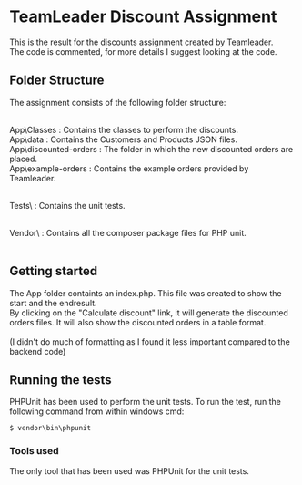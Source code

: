 # TeamLeader Discount Assignment
This is the result for the discounts assignment created by Teamleader. </br>
The code is commented, for more details I suggest looking at the code.

## Folder Structure
The assignment consists of the following folder structure: </br></br>

App\Classes 		: Contains the classes to perform the discounts. </br>
App\data		: Contains the Customers and Products JSON files. </br>
App\discounted-orders	: The folder in which the new discounted orders are placed. </br>
App\example-orders	: Contains the example orders provided by Teamleader. </br></br>

Tests\			: Contains the unit tests. </br></br>

Vendor\ 		: Contains all the composer package files for PHP unit. </br></br>

## Getting started
The App folder containts an index.php. This file was created to show the start and the endresult. </br>
By clicking on the "Calculate discount" link, it will generate the discounted orders files. 
It will also show the discounted orders in a table format. </br></br>
(I didn't do much of formatting as I found it less important compared to the backend code)


## Running the tests

PHPUnit has been used to perform the unit tests. To run the test, run the following command from within windows cmd:
```
$ vendor\bin\phpunit
```

### Tools used
The only tool that has been used was PHPUnit for the unit tests.
